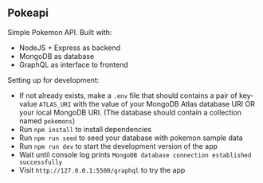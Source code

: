 ## Pokeapi

Simple Pokemon API. Built with:
 - NodeJS + Express as backend
 - MongoDB as database
 - GraphQL as interface to frontend
 
 
Setting up for development:
 - If not already exists, make a `.env` file that should contains a pair of key-value `ATLAS_URI` with the value of your MongoDB Atlas database URI OR your local MongoDB URI. (The database should contain a collection named `pokemons`)
 - Run `npm install` to install dependencies
 - Run `npm run seed` to seed your database with pokemon sample data
 - Run `npm run dev` to start the development version of the app
 - Wait until console log prints `MongoDB database connection established successfully`
 - Visit `http://127.0.0.1:5500/graphql` to try the app
